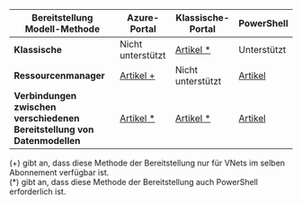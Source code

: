 | **Bereitstellung Modell-Methode** | **Azure-Portal** | **Klassische-Portal** | **PowerShell** |
|---|---|---|---|
|**Klassische** | Nicht unterstützt | [Artikel *](../articles/vpn-gateway/virtual-networks-configure-vnet-to-vnet-connection.md) | Unterstützt |
|**Ressourcenmanager** | [Artikel +](../articles/vpn-gateway-howto-vnet-vnet-resource-manager-portal.md) |Nicht unterstützt | [Artikel](../articles/vpn-gateway/vpn-gateway-vnet-vnet-rm-ps.md)|
|**Verbindungen zwischen verschiedenen Bereitstellung von Datenmodellen** | [Artikel *](../articles/vpn-gateway/vpn-gateway-connect-different-deployment-models-portal.md) | [Artikel *](../articles/vpn-gateway/vpn-gateway-connect-different-deployment-models-portal.md) |[Artikel](../articles/vpn-gateway/vpn-gateway-connect-different-deployment-models-powershell.md)|

(+) gibt an, dass diese Methode der Bereitstellung nur für VNets im selben Abonnement verfügbar ist.<br>
(*) gibt an, dass diese Methode der Bereitstellung auch PowerShell erforderlich ist.


